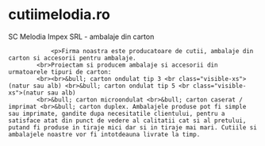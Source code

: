 # cutiimelodia.ro
SC Melodia Impex SRL - ambalaje din carton

	       		<p>Firma noastra este producatoare de cutii, ambalaje din carton si accesorii pentru ambalaje.
			<br>Proiectam si producem ambalaje si accesorii din urmatoarele tipuri de carton:
			<br><br>&bull; carton ondulat tip 3 <br class="visible-xs">(natur sau alb) <br>&bull; carton ondulat tip 5 <br class="visible-xs">(natur sau alb)
			<br>&bull; carton microondulat <br>&bull; carton caserat / imprimat <br>&bull; carton duplex. Ambalajele produse pot fi simple sau imprimate, gandite dupa necesitatile clientului, pentru a satisface atat din punct de vedere al calitatii cat si al pretului, putand fi produse in tiraje mici dar si in tiraje mai mari. Cutiile si ambalajele noastre vor fi intotdeauna livrate la timp.
